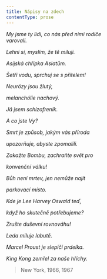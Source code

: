 ```yaml
---
title: Nápisy na zdech
contentType: prose
---
```


_My jsme ty lidi, co nás před nimi rodiče  
varovali._

_Lehni si, myslím, že tě miluji._

_Asijská chřipka Asiatům._

_Šetři vodu, sprchuj se s přítelem!_

_Neurózy jsou žlutý,_

_melanchólie nachový._

_Já jsem schizofrenik._

_A co jste Vy?_

_Smrt je způsob, jakým vás příroda_

_upozorňuje, abyste zpomalili._

_Zakažte Bombu, zachraňte svět pro_

_konvenční válku!_

_Bůh není mrtev, jen nemůže najít_

_parkovací místo._

_Kde je Lee Harvey Oswald teď,_

_když ho skutečně potřebujeme?_

_Zrušte duševní rovnováhu!_

_Leda miluje labutě._

_Marcel Proust je slepičí prdelka._

_King Kong zemřel za naše hříchy._

> New York, 1966, 1967

